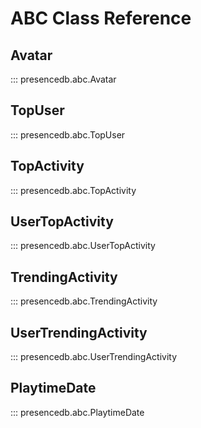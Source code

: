 # ABC Class Reference

## **Avatar**

::: presencedb.abc.Avatar

## **TopUser**

::: presencedb.abc.TopUser

## **TopActivity**

::: presencedb.abc.TopActivity

## **UserTopActivity**

::: presencedb.abc.UserTopActivity

## **TrendingActivity**

::: presencedb.abc.TrendingActivity

## **UserTrendingActivity**

::: presencedb.abc.UserTrendingActivity

## **PlaytimeDate**

::: presencedb.abc.PlaytimeDate
